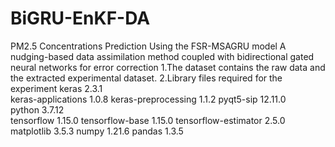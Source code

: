 # BiGRU-EnKF-DA
PM2.5 Concentrations Prediction Using the FSR-MSAGRU model
A nudging-based data assimilation method coupled with bidirectional gated neural networks for error correction
1.The dataset contains the raw data and the extracted experimental dataset.
2.Library files required for the experiment
keras                     2.3.1          
keras-applications        1.0.8 
keras-preprocessing       1.1.2
pyqt5-sip                 12.11.0         
python                    3.7.12       
tensorflow                1.15.0 
tensorflow-base           1.15.0 
tensorflow-estimator      2.5.0 
matplotlib                3.5.3 
numpy                     1.21.6
pandas                    1.3.5
